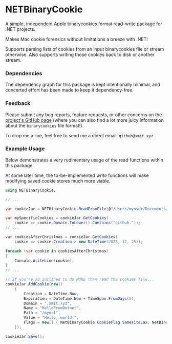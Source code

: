 # NETBinaryCookie

A simple, independent Apple binarycookies format read-write package for .NET projects.

Makes Mac cookie forensics without limitations a breeze with .NET!

Supports parsing lists of cookies from an input binarycookies file or stream otherwise.
Also supports writing those cookies back to disk or another stream.

### Dependencies

The dependency graph for this package is kept intentionally minimal, and concerted effort has been made to keep it dependency-free.

### Feedback

Please submit any bug reports, feature requests, or other concerns on the [project's GitHub page](https://github.com/NotsoanoNimus/NETBinaryCookie)
(where you can also find a lot more juicy information about the `binarycookies` file format!).

To drop me a line, feel free to send me a direct email: `github@xmit.xyz`    

### Example Usage

Below demonstrates a very rudimentary usage of the read functions within this package.

At some later time, the to-be-implemented _write_ functions will make modifying saved cookie stores much more viable.

```c#
using NETBinaryCookie;

// ...

var cookieJar = NETBinaryCookie.ReadFromFile(@"/Users/myuser/Documents/Cookies.binarycookies");

var mySpecificCookies = cookieJar.GetCookies(
    cookie => cookie.Domain.ToLower().Contains("github."));
// ...

var cookiesAfterChristmas = cookieJar.GetCookies(
    cookie => cookie.Creation > new DateTime(2023, 12, 25));

foreach (var cookie in cookiesAfterChristmas)
{
    Console.WriteLine(cookie);
}
// ...

// If you're so inclined to do MORE than read the cookies file...
cookieJar.AddCookie(new()
    {
        Creation = DateTime.Now,
        Expiration = DateTime.Now + TimeSpan.FromDays(5),
        Domain = ".xmit.xyz",
        Name = "HelloFromDotnet",
        Path = "/myurl",
        Value = "Hello, world!",
        Flags = new[] { NetBinaryCookie.CookieFlag.SamesiteLax, NetBinaryCookie.CookieFlag.Secure }
    });

cookieJar.Save();
```